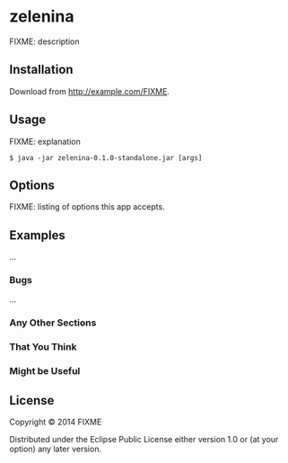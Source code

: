 # zelenina

FIXME: description

## Installation

Download from http://example.com/FIXME.

## Usage

FIXME: explanation

    $ java -jar zelenina-0.1.0-standalone.jar [args]

## Options

FIXME: listing of options this app accepts.

## Examples

...

### Bugs

...

### Any Other Sections
### That You Think
### Might be Useful

## License

Copyright © 2014 FIXME

Distributed under the Eclipse Public License either version 1.0 or (at
your option) any later version.
